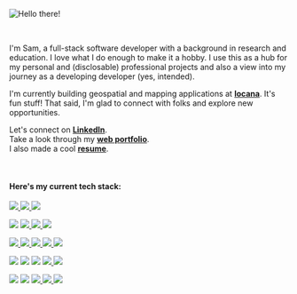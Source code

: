 

![Hello there!](https://media.giphy.com/media/xTiIzJSKB4l7xTouE8/giphy.gif)

<br>

I'm Sam, a full-stack software developer with a background in research and education. I love what I do enough to make it a hobby. I use this as a hub for my personal and (disclosable) professional projects and also a view into my journey as a developing developer (yes, intended).

I'm currently building geospatial and mapping applications at **[locana](https://www.locana.co/)**. It's fun stuff! That said, I'm glad to connect with folks and explore new opportunities. 

Let's connect on **<a href="https://www.linkedin.com/in/sambassong/">LinkedIn</a>**.
<br>
Take a look through my **[web portfolio](https://www.sambassong.com/)**.
</br>
I also made a cool **<a href="https://drive.google.com/file/d/1sjKevF0-MAs27QJgazPk8w9b6-HamqC1/view?usp=sharing">resume</a>**.
 
</br>

 #### **Here's my current tech stack**:
</p>

<!-- <div>  -->
  <a href="#"><img src="https://img.shields.io/badge/AWS-232F3E?style=flat-square&logo=amazon-aws&logoColor=FEBD69" />  </a>
  <a href="#"><img src="https://img.shields.io/badge/-PostgreSQL-336791?style=flat-square&logo=postgresql&logoColor=FAFAFA" />  </a>
  <a href="#"><img src="https://img.shields.io/badge/-MongoDB-F7F7F7?style=flat-square&logo=mongodb" />  </a>

</p>

  <a href="#"><img src="https://img.shields.io/badge/-JavaScript-F7DF1E?style=flat-square&logo=javascript&logoColor=black" /></a>
  <a href="#"><img src="https://img.shields.io/badge/-Python3-3776AB?style=flat-square&logo=Python&logoColor=white" />  </a>
  <a href="#"><img src="https://img.shields.io/badge/-HTML5-E34F26?style=flat-square&logo=html5&logoColor=white" />  </a>
  <a href="#"><img src="https://img.shields.io/badge/-CSS3-1572B6?style=flat-square&logo=css3" />  </a>

  </p>

  <a href="#"><img src="https://img.shields.io/badge/-Cypress-%23E5E5E5?style=flat-square&logo=cypress&logoColor=058a5e" />  </a>
  <a href="#"><img src="https://img.shields.io/badge/-Jest-%23C21325?style=flat-square&logo=jest&logoColor=white" />  </a>
  <a href="#"><img src="https://img.shields.io/badge/JWT-black?style=flat-square&logo=JSON%20web%20tokens" />  </a>
  <a href="#"><img src="https://img.shields.io/badge/Trello-%23026AA7.svg?style=flat-square&logo=Trello&logoColor=white" />  </a>
  <a href="#"><img src="https://img.shields.io/badge/Figma-%23F24E1E.svg?style=flat-square&logo=figma&logoColor=white" />  </a>

  </p>
  
  <a href="#"><img src="https://img.shields.io/badge/-React-61DAFB?style=flat-square&logo=React&logoColor=black" /></a>
  <a href="#"><img src="https://img.shields.io/badge/-Redux-764ABC?style=flat-square&logo=Redux" /></a>
  <a href="#"><img src="https://img.shields.io/badge/Vue.js-%2335495e.svg?style=flat-square&logo=vuedotjs&logoColor=%234FC08D" /></a>
  <a href="#"><img src="https://img.shields.io/badge/MUI-%230081CB.svg?style=flat-square&logo=mui&logoColor=white" />  </a>
  <a href="#"><img src="https://img.shields.io/badge/Chart.js-F5788D.svg?style=flat-square&logo=chart.js&logoColor=white" />  </a>

  </p>

  <a href="#"><img src="https://img.shields.io/badge/-Express-F7F7F7?style=flat-square&logo=express&logoColor=339933" /></a>
  <a href="#"><img src="https://img.shields.io/badge/-NodeJS-339933?style=flat-square&logo=Node.js&logoColor=white" /></a>
  <a href="#"><img src="https://img.shields.io/badge/-Flask-F7F7F7?style=flat-square&logo=flask&logoColor=black" />  </a>
  <a href="#"><img src="https://img.shields.io/badge/Sequelize-52B0E7?style=flat-square&logo=Sequelize&logoColor=white" />  </a>
  <a href="#"><img src="https://img.shields.io/badge/Pandas-%23150458.svg?style=flat-square&logo=pandas&logoColor=white" />  </a>

  </p>

<!-- </div> -->
